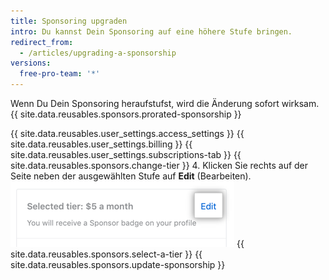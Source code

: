 ```yaml
---
title: Sponsoring upgraden
intro: Du kannst Dein Sponsoring auf eine höhere Stufe bringen.
redirect_from:
  - /articles/upgrading-a-sponsorship
versions:
  free-pro-team: '*'
---
```


Wenn Du Dein Sponsoring heraufstufst, wird die Änderung sofort wirksam. {{ site.data.reusables.sponsors.prorated-sponsorship }}

{{ site.data.reusables.user_settings.access_settings }}
{{ site.data.reusables.user_settings.billing }}
{{ site.data.reusables.user_settings.subscriptions-tab }}
{{ site.data.reusables.sponsors.change-tier }}
4. Klicken Sie rechts auf der Seite neben der ausgewählten Stufe auf **Edit** (Bearbeiten). ![Schaltfläche „Edit tier" (Bearbeiten der Stufe)](/assets/images/help/billing/edit-tier-button.png)
{{ site.data.reusables.sponsors.select-a-tier }}
{{ site.data.reusables.sponsors.update-sponsorship }}
